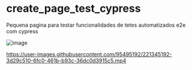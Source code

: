 # create_page_test_cypress
Pequena pagina para testar funcionalidades de tetes automatizados e2e com cypress


![image](https://user-images.githubusercontent.com/95495192/221344153-dedabd53-b006-4b67-b791-ecbacce52ffe.png)



https://user-images.githubusercontent.com/95495192/221345192-3d29c510-6fc0-461b-b93c-36dc0d3915c5.mp4

